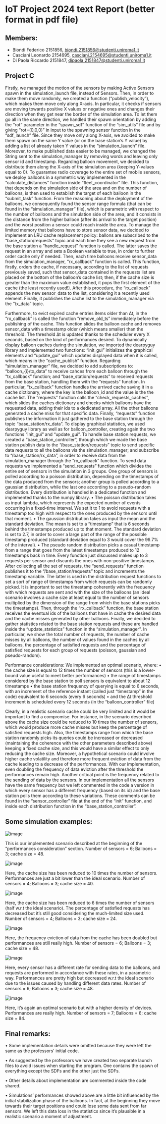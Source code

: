 # IoT Project 2024 text Report (better format in pdf file)
## Members:
- Biondi Federico 2151856, biondi.2151856@studenti.uniroma1.it
- Casciani Leonardo 2154695, casciani.2154695@studenti.uniroma1.it
- Di Paola Riccardo 2151847, dipaola.2151847@studenti.uniroma1.it
## Project C

Firstly, we managed the motion of the sensors by making Active Sensors spawn in the simulation_launch file, instead of Sensors. Then, in order to make them move randomly, we created a function (“publish_velocity”), which makes them move only along X-axis. In particular, it checks if sensors are moving towards positive X values or negative ones and changes their direction when they get near the border of the simulation area.
To let them go all in the same direction, we handled their spawn orientation by adding the “rot” parameter in the “spawn_sdf” function of the “sim_utils” file and by giving “rot=(0,0,0)” in input to the spawning sensor function in the “sdf_launch” file.
Since they move only along X-axis, we avoided to make them spawn on the same Y value (or on the base station’s Y value) by adding a list of already taken Y values in the “simulation_launch” file.
Moreover, to make published data easier to be managed, we changed the String sent to the simulation_manager by removing words and leaving only sensor id and timestamp.
Regarding balloon movement, we decided to distribute them along the X-axis of the simulation area (keeping Y-values equal to 0). To guarantee radio coverage to the entire set of mobile sensors, we deploy balloons in a symmetric way implemented in the “calculate_distances” function inside “fleet_coordinator” file. This function, that depends on the simulation side of the area and on the number of balloons, is then used to establish the target of each balloon in the “submit_task” function.
From the reasoning about the deployment of the balloons, we consequently found the sensor range formula (that can be found in the “simulation_manager” file), which is parametric with respect to the number of balloons and the simulation side of the area, and it consists in the distance from the higher balloon (after its arrival to the target position) and the worst position a sensor could reach inside the area.
To manage the limited memory that balloons have to store sensor data, we decided to implement an LRU cache replacement policy: ballons are subscribed to the “base_station/requests” topic and each time they see a new request from the base station a “handle_request” function is called. The latter saves the request in an array and sets a Boolean variable to true, in order to further order cache only if needed. Then, each time balloons receive sensor_data from the simulation_manager, “rx_callback” function is called. This function, firstly, orders the cache, if necessary, according to the list of requests previously saved, such that sensor_data contained in the requests list are placed on the bottom of the balloon’s cache list; then, if the cache size is greater than the maximum value established, it pops the first element of the cache (the least recently used!). After this procedure, the “rx_callback” appends the new sensor_data to the list, considering it a recently used element. Finally, it publishes the cache list to the simulation_manager via the “tx_data” topic.

Furthermore, to evict expired cache entries items older than ∆t, in the “rx_callback” is called the function “remove_old_ts” immediately before the publishing of the cache. This function slides the balloon cache and removes sensor_data with a timestamp older (which means smaller) than the threshold. The threshold ∆t is updated thanks to the scheduler every X seconds, based on the kind of performances desired.
To dynamically display balloon caches during the simulation, we imported the dearpyguy library and implemented two functions: “init_gui” initializes the graphical elements and “update_gui” which updates displayed data when it is called, which means in the “cache_publish” function.
Regarding “simulation_manager” file, we decided to add subscriptions to: “balloon_{i}/tx_data” to receive cahces from each balloon through the “tx_callback” function; and “base_station/requests” to received requests from the base station, handling them with the “requests” function.
In particular, “tx_callback” function handles the arrived cache saving it in a cache dictionary, where the key is the balloon_id and the value is the the cache list.
The ”requests” function calls the “check_requests_caches”, which slides the caches dictionary and checks which balloons have the requested data, adding their ids to a dedicated array. All the other balloons generated a cache miss for that specific data. Finally, “requests” function publishes the information it just gathered to the base station through the topic “base_station/rx_data”.
To display graphical statistics, we used dearpyguy library as well as for balloon_controller, creating again the two functions “init_gui” and “update_gui”.
To handle base station requests, we created a “base_station_controller”, through which we made the base station publish data to the “/base_station/requests” topic to send specific data requests to all the balloons via the simulation_manager; and subscribe to “/base_station/rx_data”, in order to receive data from the simulation_manager through the “rx_callback” function.
To send data requests we implemented a “send_requests” function which divides the entire set of sensors in the simulation in 3 groups. One group of sensors is polled according to a poisson distribution, depending on the timestamps of the data produced from the sensors; another group is polled according to a gaussian distribution, while the last one according to a pseudo-random distribution. Every distribution is handled in a dedicated function and implemented thanks to the numpy library. 
•	The poisson distribution takes as input lambda, which represents the expected number of events occurring in a fixed-time interval. We set it to 1 to avoid requests with a timestamp too high with respect to the ones produced by the sensors until that moment.
•	The gaussian distribution takes as input the mean and the standard deviation. The mean is set to a “timestamp” that is 6 seconds behind the timestamps produced up to that moment. The standard deviation is set to 2.7, in order to cover a large part of the range of the possible timestamp produced (standard deviation equal to 3 would cover the 99.7% of the interval).
•	The pseudo random distribution picks a casual timestamp from a range that goes from the latest timestamps produced to 12 timestamps back in time.
Every function just discussed makes up to 3 requests per sensor and discards the ones with non-positive timestamps.
After collecting all the set of requests, the “send_requests” function publishes it to the “/base_station/requests” topic and increments the timestamp variable. The latter is used in the distribution request functions to set a sort of range of timestamps from which requests can be randomly picked. It is important to set the timestamp coherently with the frequency with which requests are sent and with the size of the balloons (an ideal scenario involves a cache size at least equal to the number of sensors multiplied by the dimension of the range from which the base stations picks the timestamps).
Then, through the “rx_callback” function, the base station receives the eventual ids of the balloons that have in cache the desired data and the cache misses generated by other balloons.
Finally, we decided to gather statistics related to the base station requests and these are handled inside the “update_statistics” function in the “simulation_manager”. In particular, we show the total number of requests, the number of cache misses by all balloons, the number of values found in the caches by all balloons, the percentage of satisfied requests and the percentage of satisfied requests for each group of requests (poisson, gaussian and pseudo-random).

Performance considerations:
We implemented an optimal scenario, where:
•	the cache size is equal to 12 times the number of sensors (this is a lower-bound value useful to meet better performances)
•	the range of timestamps considered by the base station to poll sensors is equivalent to about 12 timestamps
•	the base station frequency of querying is equal to 6 seconds, with an increment of the reference instant (called just “timestamp” in the code) equivalent to 6 seconds (every 6 seconds)
•	and the ∆t threshold increment is scheduled every 12 seconds (in the “balloon_controller” file)

Clearly, in a realistic scenario cache could be very limited and it would be important to find a compromise. For instance, in the scenario described above the cache size could be reduced to 10 times the number of sensors, which would produce more cache misses but keep the percentage of satisfied requests high.
Also, the timestamps range from which the base station randomly picks its queries could be increased or decreased (maintaining the coherence with the other parameters described above) keeping a fixed cache size, and this would have a similar effect to only reducing the cache size.
Moreover, a hypothetical scenario could involve higher cache volatility and therefore more frequent eviction of data from the cache leading to a decrease of the performances. With our implementation, even doubling the frequency of data eviction after the threshold the performances remain high.
Another critical point is the frequency related to the sending of data by the sensors. In our implementation all the sensors have the same frequency but we left commented in the code a version in which every sensor has a different frequency (based on its id) and the base station polls them according to these variations. These comments can be found in the “sensor_controller” file at the end of the “init” function, and inside each distribution function in the “base_station_controller”.






## Some simulation examples:

![image](https://github.com/FedBio01/IoT-project/assets/118269653/9200372b-8691-4fa1-9adb-0c6518b9c4a1)

This is our implemented scenario described at the beginning of the “performances consideration” section. Number of sensors = 6; Balloons = 3; cache size = 48.

![image](https://github.com/FedBio01/IoT-project/assets/118269653/ca2a0645-19bc-47d3-a57d-d40b0d9e3c06)

Here, the cache size has been reduced to 10 times the number of sensors. Performances are just a bit lower than the ideal scenario. Number of sensors = 4; Balloons = 3; cache size = 40.

![image](https://github.com/FedBio01/IoT-project/assets/118269653/4c41a625-230b-420b-b106-2b4f38b28c20)

Here, the cache size has been reduced to 6 times the number of sensors (half w.r.t the ideal scenario). The percentage of satisfied requests has decreased but it’s still good considering the much-limited size used. Number of sensors = 4; Balloons = 3; cache size = 24.

![image](https://github.com/FedBio01/IoT-project/assets/118269653/1e226c96-23bf-4349-b3e1-ab1f78a4a585)

Here, the frequency eviction of data from the cache has been doubled but performances are still really high. Number of sensors = 6; Balloons = 3; cache size = 48.

![image](https://github.com/FedBio01/IoT-project/assets/118269653/00a83c80-6f1f-4df5-a436-7f2551ac1b0b)

Here, every sensor has a different rate for sending data to the balloons, and requests are performed in accordance with these rates, in a parametric way. Performances are pretty high but decreased w.r.t the ideal scenario due to the issues caused by handling different data rates.
Number of sensors = 6; Balloons = 3; cache size = 48.

![image](https://github.com/FedBio01/IoT-project/assets/118269653/07da5b22-f392-4aa3-8fbe-cc0268fb2487)

Here, it’s again an optimal scenario but with a higher density of devices. Performances are really high. Number of sensors = 7; Balloons = 6; cache size = 84.





## Final remarks:
•	Some implementation details were omitted because they were left the same as the professors' initial code.

•	As suggested by the professors we have created two separate launch files to avoid issues when starting the program. One contains the spawn of everything except the SDFs and the other just the SDFs.

•	Other details about implementation are commented inside the code shared.

•	Simulations’ performances showed above are a little bit influenced by the initial stabilization phase of the balloons. In fact, at the beginning they move towards their target positions and could lose some data sent from far sensors. We left this data loss in the statistics since it’s plausible in a realistic scenario a moment of adjustment.

